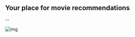 ## Your place for movie recommendations
--


![img](https://i.ibb.co/zbVmmNt/smartmockups-kjgepuur.png)
